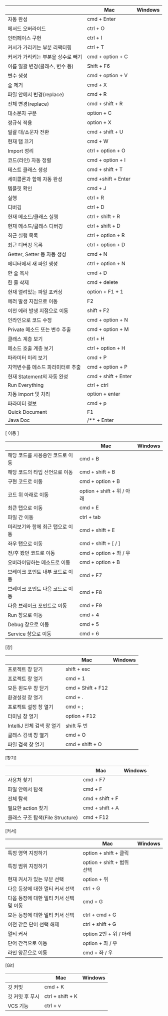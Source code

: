 

|                        | Mac                 | Windows |
| ---------------------- | ------------------- | ------- |
| 자동 완성                  | cmd + Enter         |         |
| 메서드 오버라이드              | ctrl + O            |         |
| 인터페이스 구현               | ctrl + I            |         |
| 커서가 가리키는 부분 리팩터링       | ctrl + T            |         |
| 커서가 가리키는 부분을 상수로 빼기    | cmd + option + C    |         |
| 이름 일괄 변경(클래스, 변수 등)    | Shift + F6          |         |
| 변수 생성                  | cmd + option + V    |         |
| 줄 제거                   | cmd + X             |         |
| 파일 안에서 변경(replace)     | cmd + R             |         |
| 전체 변경(replace)         | cmd + shift + R     |         |
| 대소문자 구분                | option + C          |         |
| 정규식 적용                 | option + X          |         |
| 일괄 대/소문자 전환            | cmd + shift + U     |         |
| 현재 탭 끄기                | cmd + W             |         |
| Import 정리              | ctrl + option + O   |         |
| 코드(라인) 자동 정렬           | cmd + option + I    |         |
| 테스트 클래스 생성             | cmd + shift + T     |         |
| 세미콜론과 함께 자동 완성         | cmd +shift + Enter  |         |
| 템플릿 확인                 | cmd + J             |         |
| 실행                     | ctrl + R            |         |
| 디버깅                    | ctrl + D            |         |
| 현재 메소드/클래스 실행          | ctrl + shift + R    |         |
| 현재 메소드/클래스 디버깅         | ctrl + shift + D    |         |
| 최근 실행 목록               | ctrl + option + R   |         |
| 최근 디버깅 목록              | ctrl + option + D   |         |
| Getter, Setter 등 자동 생성 | cmd + N             |         |
| 에디터에서 새 파일 생성          | ctrl + option + N   |         |
| 한 줄 복사                 | cmd + D             |         |
| 한 줄 삭제                 | cmd + delete        |         |
| 현재 열려있는 파일 포커싱         | option + F1 + 1     |         |
| 에러 발생 지점으로 이동          | F2                  |         |
| 이전 에러 발생 지점으로 이동       | shift + F2          |         |
| 인라인으로 코드 수정            | cmd + option + N    |         |
| Private 메소드 또는 변수 추출   | cmd + option + M    |         |
| 클래스 계층 보기              | ctrl + H            |         |
| 메소드 호출 계층 보기           | ctrl + option + H   |         |
| 파라미터 미리 보기             | cmd + P             |         |
| 지역변수를 메소드 파라미터로 추출     | cmd + option + P    |         |
| 현재 Statement의 자동 완성    | cmd + shift + Enter |         |
| Run Everything         | ctrl + ctrl         |         |
| 자동 import 및 처리         | option + enter      |         |
| 파라미터 정보                | cmd + p             |         |
| Quick Document         | F1                  |         |
| Java Doc               | /** + Enter         |         |


[ 이동 ]

|                    | Mac                     | Windows |
| ------------------ | ----------------------- | ------- |
| 해당 코드를 사용중인 코드로 이동 | cmd + B                 |         |
| 해당 코드의 타입 선언으로 이동  | cmd + shift + B         |         |
| 구현 코드로 이동          | cmd + option + B        |         |
| 코드 위 아래로 이동        | option + shift + 위 / 아래 |         |
| 최큰 탭으로 이동          | cmd + E                 |         |
| 파일 간 이동            | ctrl + tab              |         |
| 미리보기와 함께 최근 탭으로 이동 | cmd + shift + E         |         |
| 좌우 탭으로 이동          | cmd + shift + [ / ]     |         |
| 전/후 봤던 코드로 이동      | cmd + option + 좌 / 우    |         |
| 오버라이딩하는 메소드로 이동    | cmd + option + B        |         |
| 브레이크 포인트 내부 코드로 이동 | cmd + F7                |         |
| 브레이크 포인트 다음 코드로 이동 | cmd + F8                |         |
| 다음 브레이크 포인트로 이동    | cmd + F9                |         |
| Run 창으로 이동         | cmd + 4                 |         |
| Debug 창으로 이동       | cmd + 5                 |         |
| Service 창으로 이동     | cmd + 6                 |         |

[창]

|                     | Mac               | Windows |
| ------------------- | ----------------- | ------- |
| 프로젝트 창 닫기           | shift + esc       |         |
| 프로젝트 창 열기           | cmd + 1           |         |
| 모든 윈도우 창 닫기         | cmd + Shift + F12 |         |
| 환경설정 창 열기           | cmd + .           |         |
| 프로젝트 설정 창 열기        | cmd + ;           |         |
| 터미널 창 열기            | option + F12      |         |
| IntelliJ 전체 검색 창 열기 | shift 두 번         |         |
| 클래스 검색 창 열기         | cmd + O           |         |
| 파일 검색 창 열기          | cmd + shift + O   |         |

[찾기]

|                           | Mac             | Windows |
| ------------------------- | --------------- | ------- |
| 사용처 찾기                    | cmd + F7        |         |
| 파일 안에서 탐색                 | cmd + F         |         |
| 전체 탐색                     | cmd + shift + F |         |
| 필요한 action 찾기             | cmd + shift + A |         |
| 클래스 구조 탐색(File Structure) | cmd + F12       |         |


[커서]

|                         | Mac                    | Windows |
| ----------------------- | ---------------------- | ------- |
| 특정 영역 지정하기              | option + shift + 클릭    |         |
| 특정 범위 지정하기              | option + shift + 범위 선택 |         |
| 현재 커서가 있는 부분 선택         | option + 위             |         |
| 다음 등장에 대한 멀티 커서 선택      | ctrl + G               |         |
| 다음 등장에 대한 멀티 커서 선택 및 이동 | cmd + G                |         |
| 모든 등장에 대한 멀티 커서 선택      | ctrl + cmd + G         |         |
| 이전 같은 단어 선택 해제          | ctrl + shift + G       |         |
| 멀티 커서                   | option 2번 + 위 / 아래     |         |
| 단어 간격으로 이동              | option + 좌 / 우         |         |
| 라인 양끝으로 이동              | cmd + 좌 / 우            |         |


[Git]

|           | Mac              | Windows |
| --------- | ---------------- | ------- |
| 깃 커밋      | cmd + K          |         |
| 깃 커밋 후 푸시 | ctrl + shift + K |         |
| VCS 기능    | ctrl + v         |         |
